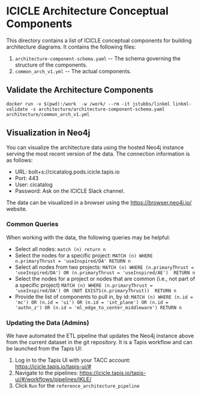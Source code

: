 # ICICLE Architecture Conceptual Components

This directory contains a list of ICICLE conceptual components for building architecture diagrams.
It contains the following files:

1. ``architecture-component-schema.yaml`` -- The schema governing the structure of the components. 
2. ``common_arch_v1.yml`` -- The actual components. 



## Validate the Architecture Components 

```
docker run -v $(pwd):/work  -w /work/ --rm -it jstubbs/linkml linkml-validate -s architecture/architecture-component-schema.yaml architecture/common_arch_v1.yml
```

## Visualization in Neo4j

You can visualize the architecture data using the hosted Neo4j instance serving the most recent 
version of the data. The connection information is as follows: 

* URL: bolt+s://cicatalog.pods.icicle.tapis.io
* Port: 443
* User: cicatalog 
* Password: Ask on the ICICLE Slack channel.

The data can be visualized in a browser using the 
https://browser.neo4j.io/ website. 

### Common Queries

When working with the data, the following 
queries may be helpful: 

* Select all nodes: ``match (n) return n``
* Select the nodes for a specific project: ``MATCH (n) WHERE n.primaryThrust = 'useInspired/DA' RETURN n``
* Select all nodes from two projects: ``MATCH (n) WHERE (n.primaryThrust = 'useInspired/DA') OR (n.primaryThrust = 'useInspired/AE')  RETURN n``
* Select the nodes for a project or nodes that are
  common (i.e., not part of a specific project)
  ``MATCH (n) WHERE (n.primaryThrust = 'useInspired/DA') OR (NOT EXISTS(n.primaryThrust))  RETURN n``
* Provide the list of components to pull in, by id: ``MATCH (n) WHERE (n.id = 'mc') OR (n.id = 'ui') OR (n.id = 'int_plane') OR (n.id = 'authn_z') OR (n.id = 'ml_edge_to_center_middleware') RETURN n``


### Updating the Data (Admins)
We have automated the ETL pipeline that updates the Neo4j instance above from the current dataset in the 
git repository. It is a Tapis workflow and can be launched from the Tapis UI:

1. Log in to the Tapis UI with your TACC account: https://icicle.tapis.io/tapis-ui/#
2. Navigate to the pipelines: https://icicle.tapis.io/tapis-ui/#/workflows/pipelines/IKLE/
3. Click ``Run`` for the  ``reference_architecture_pipeline`` 

